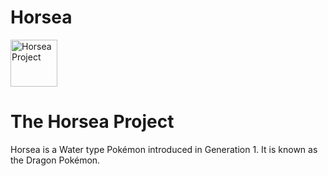 # Horsea
<a href="https://github.com/jkulba/Horsea/">
    <img alt="Horsea Project" src="https://github.com/jkulba/Horsea/blob/main/horsean.png"
    width="75" height="75">
</a>

# The Horsea Project
Horsea is a Water type Pokémon introduced in Generation 1. It is known as the Dragon Pokémon.
